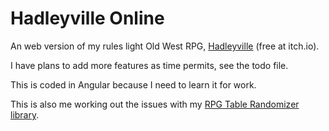 # Hadleyville Online

An web version of my rules light Old West RPG, [Hadleyville](https://madinkbeard.itch.io/hadleyville) (free at itch.io).

I have plans to add more features as time permits, see the todo file.

This is coded in Angular because I need to learn it for work.

This is also me working out the issues with my [RPG Table Randomizer library](https://github.com/derikb/rpg-table-randomizer).
